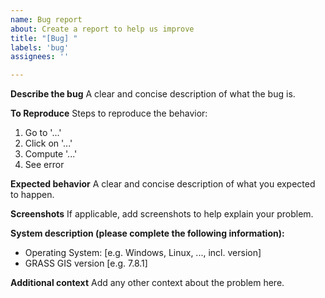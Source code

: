 ```yaml
---
name: Bug report
about: Create a report to help us improve
title: "[Bug] "
labels: 'bug'
assignees: ''

---
```


**Describe the bug**
A clear and concise description of what the bug is.

**To Reproduce**
Steps to reproduce the behavior:

1. Go to '...'
2. Click on '...'
3. Compute '...'
4. See error

**Expected behavior**
A clear and concise description of what you expected to happen.

**Screenshots**
If applicable, add screenshots to help explain your problem.

**System description (please complete the following information):**

- Operating System: [e.g. Windows, Linux, ..., incl. version]
- GRASS GIS version [e.g. 7.8.1]

<!---

- details about further software components
    - run `g.version -rge` in a GRASS GIS terminal session or check in
      the GUI menu "Help > About"
--->

**Additional context**
Add any other context about the problem here.
